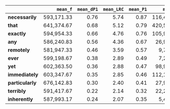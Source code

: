 |                  |   `mean_f` |   `mean_dP1` |   `mean_LRC` |   `mean_P1` |   `mean_G2` |    `mean_f1` |   `mean_f2` |      `mean_N` |   `mean_expF` |   `mean_unexpF` |   `mean_unexpR` |   `mean_oddsRDisc` |   `mean_t` |   `mean_MI` |   `mean_dP2` |   `mean_P2` |
|:-----------------|-----------:|-------------:|-------------:|------------:|------------:|-------------:|------------:|--------------:|--------------:|----------------:|----------------:|-------------------:|-----------:|------------:|-------------:|------------:|
| **necessarily**  | 593,171.33 |         0.76 |         5.74 |        0.87 |  116,427.21 | 1,732,708.00 |   25,027.00 | 37,270,750.00 |      1,161.21 |       20,617.79 |            0.88 |               1.84 |     110.48 |        1.00 |         0.01 |        0.01 |
| **that**         | 641,374.67 |         0.68 |         5.12 |        0.79 |  420,546.12 | 1,732,708.00 |  106,878.00 | 37,270,750.00 |      5,007.95 |       79,530.05 |            0.86 |               1.60 |     217.42 |        0.96 |         0.03 |        0.03 |
| **exactly**      | 594,954.33 |         0.66 |         4.76 |        0.76 |  105,993.36 | 1,732,708.00 |   29,842.00 | 37,270,750.00 |      1,366.78 |       20,946.22 |            0.86 |               1.53 |     109.68 |        0.95 |         0.01 |        0.01 |
| **any**          | 586,240.83 |         0.56 |         4.36 |        0.67 |   26,933.25 | 1,732,708.00 |   17,789.50 | 37,270,750.00 |        851.62 |        7,373.38 |            0.86 |               1.42 |      69.16 |        0.86 |         0.00 |        0.00 |
| **remotely**     | 581,947.33 |         0.46 |         3.59 |        0.57 |    9,770.36 | 1,732,708.00 |    9,383.50 | 37,270,750.00 |        558.49 |        3,192.01 |            0.83 |               1.16 |      49.63 |        0.78 |         0.00 |        0.00 |
| **ever**         | 599,198.67 |         0.38 |         2.89 |        0.49 |    7,218.69 | 1,732,708.00 |   59,567.50 | 37,270,750.00 |      2,918.85 |        2,401.65 |            0.49 |               0.95 |      34.23 |        0.41 |         0.01 |        0.01 |
| **yet**          | 602,363.50 |         0.36 |         2.88 |        0.47 |   98,916.68 | 1,732,708.00 |   48,289.00 | 37,270,750.00 |      2,156.09 |       23,937.41 |            0.74 |               0.96 |     109.75 |        0.73 |         0.01 |        0.01 |
| **immediately**  | 603,347.67 |         0.35 |         2.85 |        0.46 |  112,125.34 | 1,732,708.00 |   49,084.00 | 37,270,750.00 |      2,215.02 |       26,035.98 |            0.71 |               0.94 |     114.44 |        0.71 |         0.01 |        0.01 |
| **particularly** | 676,142.83 |         0.30 |         2.40 |        0.41 |   27,927.95 | 1,732,708.00 |  263,335.50 | 37,270,750.00 |     12,304.92 |       20,080.08 |            0.68 |               0.76 |     106.81 |        0.51 |         0.02 |        0.02 |
| **terribly**     | 591,417.67 |         0.22 |         2.14 |        0.32 |   22,252.82 | 1,732,708.00 |   31,787.00 | 37,270,750.00 |      1,679.67 |        8,078.33 |            0.68 |               0.69 |      67.21 |        0.57 |         0.00 |        0.01 |
| **inherently**   | 587,993.17 |         0.24 |         2.07 |        0.35 |    5,473.60 | 1,732,708.00 |   26,468.00 | 37,270,750.00 |      1,481.34 |        3,322.16 |            0.69 |               0.67 |      46.91 |        0.51 |         0.00 |        0.01 |